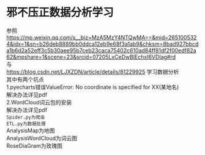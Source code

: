 # 邪不压正数据分析学习
参照<Br/>
https://mp.weixin.qq.com/s__biz=MzA5MzY4NTQwMA==&mid=2651005324&idx=1&sn=b26deb8889bb0ddca12eb9e68f3a1ab9&chksm=8bad927bbcda1b6d2a52eff3c5b30aee95b7ceb23caca75402c610ad84ff81df2f00edf82a62&mpshare=1&scene=23&srcid=07205LxCeDwBlEchxI6VDIag#rd
<Br/>与<Br/>
https://blog.csdn.net/LJXZDN/article/details/81229925
学习数据分析<Br/>
其中有两个坑点<Br/>
1.pyecharts错误ValueError: No coordinate is specified for XX(某地名)<Br/>
解决办法详见pdf<Br/>
2.WordCloud词云包的安装<Br/>
解决办法详见pdf<Br/>
`Spider.py为爬虫`<Br/>
```ETL.py为数据处理```<Br/>
AnalysisMap为地图<Br/>
AnalysisWordCloud为词云图<Br/>
RoseDiaGram为玫瑰图
